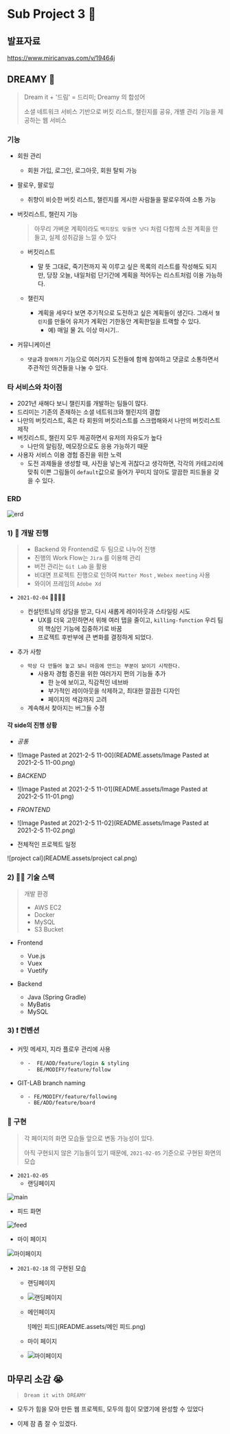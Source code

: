 # Sub Project 3 🤞

## 발표자료
https://www.miricanvas.com/v/19464j

## DREAMY  🌙

> Dream it + '드림' = 드리미; Dreamy 의 합성어
>
> 소셜 네트워크 서비스 기반으로 버킷 리스트, 챌린지를 공유, 개별 관리 기능을 제공하는 웹 서비스



### 기능

- 회원 관리

  - 회원 가입, 로그인, 로그아웃, 회원 탈퇴 가능

- 팔로우, 팔로잉

  - 취향이 비슷한 버킷 리스트, 챌린지를 게시한 사람들을 팔로우하여 소통 가능

- 버킷리스트, 챌린지 기능

  > 아무리 가벼운 계획이라도 `백지장도 맞들면 낫다`  처럼 다함께 소원 계획을 만들고, 실제 성취감을 느낄 수 있다

  - 버킷리스트

    - 말 뜻 그대로, 죽기전까지 꼭 이루고 싶은 목록의 리스트를 작성해도 되지만, 당장 오늘, 내일처럼 단기간에 계획을 적어두는 리스트처럼 이용 가능하다.
  - 챌린지

    - 계획을 세우다 보면 주기적으로 도전하고 싶은 계획들이 생긴다. 그래서 `챌린지`를 만들어 유저가 계획인 기한동안 계획한일을 트랙할 수 있다. 
      - 예) 매일 물 2L 이상 마시기..

- 커뮤니케이션

  - `댓글`과 `참여하기` 기능으로 여러가지 도전들에 함께 참여하고 댓글로 소통하면서 주관적인 의견들을 나눌 수 있다.



### 타 서비스와 차이점

- 2021년 새해다 보니 챌린지를 개발하는 팀들이 많다.
- 드리미는 기존의 존재하는 소셜 네트워크와 챌린지의 결합
- 나만의 버킷리스트, 혹은 타 회원의 버킷리스트를 스크랩해와서 나만의 버킷리스트 제작
- 버킷리스트, 챌린지 모두 제공하면서 유저의 자유도가 높다
  - 나만의 알림장, 메모장으로도 응용 가능하기 때문
- 사용자 서비스 이용 경험 증진을 위한 노력
  - 도전 과제들을 생성할 때, 사진을 넣는게 귀찮다고 생각하면, 각각의 카테고리에 맞춰 이쁜 그림들이 `default`값으로 들어가 꾸미지 않아도 깔끔한 피드들을 갖을 수 있다.



### ERD

![erd](README.assets/erd.png)



### 1) 📆 개발 진행 

> - Backend 와 Frontend로 두 팀으로 나누어 진행
>- 진행의 Work Flow는 `Jira` 를 이용해 관리
> - 버전 관리는 `Git Lab` 을 활용
>- 비대면 프로젝트 진행으로 인하여 `Matter Most` , `Webex meeting` 사용
> - 와이어 프레임의 `Adobe Xd`

- `2021-02-04` 🤦‍♂️🤦‍♀️
  - 컨설턴트님의 상담을 받고, 다시 새롭게 레이아웃과 스타일링 시도
    - UX를 더욱 고민하면서 위해 여러 탭을 줄이고,  `killing-function` 우리 팀의 핵심인 기능에 집중하기로 바꿈
    - 프로젝트 후반부에 큰 변화를 결정하게 되었다.

- 추가 사항

  - `막상 다 만들어 놓고 보니 마음에 안드는 부분이 보이기 시작한다.`
    - 사용자 경험 증진을 위한 여러가지 편의 기능들 추가
      - 한 눈에 보이고, 직감적인 네브바
      - 부가적인 레이아웃을 삭제하고, 최대한 깔끔한 디자인
      - 페이지의 색감까지 고려
  - 계속해서 찾아지는 버그들 수정

  

#### 각 side의 진행 상황

- *공통*
- ![Image Pasted at 2021-2-5 11-00](README.assets/Image Pasted at 2021-2-5 11-00.png)



- *BACKEND*
- ![Image Pasted at 2021-2-5 11-01](README.assets/Image Pasted at 2021-2-5 11-01.png)



- *FRONTEND*
- ![Image Pasted at 2021-2-5 11-02](README.assets/Image Pasted at 2021-2-5 11-02.png)



- 전체적인 프로젝트 일정

![project cal](README.assets/project cal.png)



### 2) ✍🏻 기술 스택 

> 개발 환경 
>
> - AWS EC2
> - Docker
> - MySQL
> - S3 Bucket



- Frontend
  - Vue.js
  - Vuex
  - Vuetify




- Backend
  - Java (Spring Gradle)
  - MyBatis
  - MySQL



### 3) ❗ 컨벤션

- 커밋 메세지, 지라 플로우 관리에 사용
  
  - ```bash
    -  FE/ADD/feature/login & styling
    -  BE/MODIFY/feature/follow
    ```



- GIT-LAB branch naming

  - ```bash
    - FE/MODIFY/feature/following
    - BE/ADD/feature/board
    ```

    

### 🚀 구현

> 각 페이지의 화면 모습들 앞으로 변동 가능성이 있다.
>
> 아직 구현되지 않은 기능들이 있기 때문에, `2021-02-05` 기준으로 구현된 화면의 모습 



- `2021-02-05`
  - 랜딩페이지

![main](README.assets/main.PNG)



- 피드 화면

![feed](README.assets/feed.PNG)



- 마이 페이지

![마이페이지](README.assets/마이페이지.png)

- `2021-02-18` 의 구현된 모습
  - 랜딩페이지
  - ![랜딩페이지](README.assets/랜딩페이지.png)

  

  - 메인페이지

    ![메인 피드](README.assets/메인 피드.png)

  

  - 마이 페이지
  - ![마이페이지](README.assets/마이페이지-1613634240130.png)



## 마무리 소감 😭

> `Dream it with DREAMY`



- 모두가 힘을 모아 만든 웹 프로젝트, 모두의 힘이 모였기에 완성할 수 있었다



- 이제 잠 좀 잘 수 있겠다.









